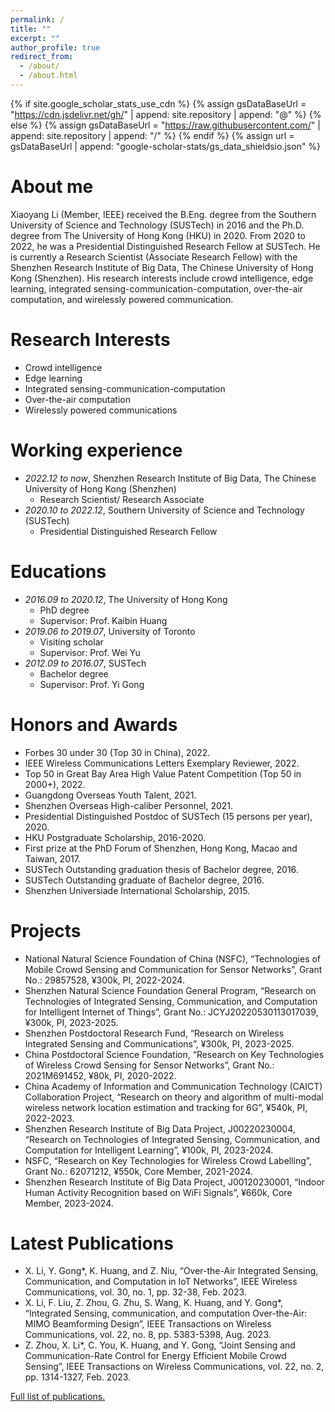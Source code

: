 ```yaml
---
permalink: /
title: ""
excerpt: ""
author_profile: true
redirect_from: 
  - /about/
  - /about.html
---
```


{% if site.google_scholar_stats_use_cdn %}
{% assign gsDataBaseUrl = "https://cdn.jsdelivr.net/gh/" | append: site.repository | append: "@" %}
{% else %}
{% assign gsDataBaseUrl = "https://raw.githubusercontent.com/" | append: site.repository | append: "/" %}
{% endif %}
{% assign url = gsDataBaseUrl | append: "google-scholar-stats/gs_data_shieldsio.json" %}

<span class='anchor' id='about-me'></span>

# About me
Xiaoyang Li (Member, IEEE) received the B.Eng. degree from the Southern University of Science and Technology (SUSTech) in 2016 and the Ph.D.
degree from The University of Hong Kong (HKU) in 2020. From 2020 to 2022, he was a Presidential Distinguished Research Fellow at SUSTech. He is currently a Research Scientist (Associate Research Fellow) with the Shenzhen Research Institute of Big Data, The Chinese University of Hong Kong (Shenzhen). His research interests include crowd intelligence, edge learning, integrated sensing-communication-computation, over-the-air computation, and wirelessly powered communication.
<!-- 这一行是总citations的数据 -->
<!-- <a href='https://scholar.google.es/citations?user=pw0f1aIAAAAJ&hl'><img src="https://img.shields.io/endpoint?url={{ url | url_encode }}&logo=Google%20Scholar&labelColor=f6f6f6&color=9cf&style=flat&label=citations"></a> -->

# Research Interests
- Crowd intelligence
- Edge learning
- Integrated sensing-communication-computation
- Over-the-air computation
- Wirelessly powered communications

# Working experience
- *2022.12 to now*, Shenzhen Research Institute of Big Data, The Chinese University of Hong Kong (Shenzhen)
  - Research Scientist/ Research Associate
- *2020.10 to 2022.12*, Southern University of Science and Technology (SUSTech)
  - Presidential Distinguished Research Fellow
  
# Educations
- *2016.09 to 2020.12*, The University of Hong Kong
  - PhD degree
  - Supervisor: Prof. Kaibin Huang
- *2019.06 to 2019.07*, University of Toronto
  - Visiting scholar
  - Supervisor: Prof. Wei Yu
- *2012.09 to 2016.07*, SUSTech
  - Bachelor degree
  - Supervisor: Prof. Yi Gong
 
# Honors and Awards
- Forbes 30 under 30 (Top 30 in China), 2022.
- IEEE Wireless Communications Letters Exemplary Reviewer, 2022.
- Top 50 in Great Bay Area High Value Patent Competition (Top 50 in 2000+), 2022.
- Guangdong Overseas Youth Talent, 2021.
- Shenzhen Overseas High-caliber Personnel, 2021.
- Presidential Distinguished Postdoc of SUSTech (15 persons per year), 2020.
- HKU Postgraduate Scholarship, 2016-2020.
- First prize at the PhD Forum of Shenzhen, Hong Kong, Macao and Taiwan, 2017.
- SUSTech Outstanding graduation thesis of Bachelor degree, 2016.
- SUSTech Outstanding graduate of Bachelor degree, 2016.
- Shenzhen Universiade International Scholarship, 2015.

# Projects
- National Natural Science Foundation of China (NSFC), “Technologies of Mobile Crowd Sensing and Communication for Sensor Networks”, Grant No.: 29857528, ¥300k, PI, 2022-2024.
- Shenzhen Natural Science Foundation General Program, “Research on Technologies of Integrated Sensing, Communication, and Computation for Intelligent Internet of Things”, Grant No.: JCYJ20220530113017039, ¥300k, PI, 2023-2025.
- Shenzhen Postdoctoral Research Fund, “Research on Wireless Integrated Sensing and Communications”, ¥300k, PI, 2023-2025.
- China Postdoctoral Science Foundation, “Research on Key Technologies of Wireless Crowd Sensing for Sensor Networks”, Grant No.: 2021M691452, ¥80k, PI, 2020-2022.
- China Academy of Information and Communication Technology (CAICT) Collaboration Project, “Research on theory and algorithm of multi-modal wireless network location estimation and tracking for 6G”, ¥540k, PI, 2022-2023.
- Shenzhen Research Institute of Big Data Project, J00220230004, “Research on Technologies of Integrated Sensing, Communication, and Computation for Intelligent Learning”, ¥100k, PI, 2023-2024.
- NSFC, “Research on Key Technologies for Wireless Crowd Labelling”, Grant No.: 62071212, ¥550k, Core Member, 2021-2024.
- Shenzhen Research Institute of Big Data Project, J00120230001, “Indoor Human Activity Recognition based on WiFi Signals”, ¥660k, Core Member, 2023-2024.

# Latest Publications
- X. Li, Y. Gong*, K. Huang, and Z. Niu, “Over-the-Air Integrated Sensing, Communication, and Computation in IoT Networks”, IEEE Wireless Communications, vol. 30, no. 1, pp. 32-38, Feb. 2023.
- X. Li, F. Liu, Z. Zhou, G. Zhu, S. Wang, K. Huang, and Y. Gong*, “Integrated Sensing, communication, and computation Over-the-Air: MIMO Beamforming Design”, IEEE Transactions on Wireless Communications, vol. 22, no. 8, pp. 5383-5398, Aug. 2023.
- Z. Zhou, X. Li*, C. You, K. Huang, and Y. Gong, “Joint Sensing and Communication-Rate Control for Energy Efficient Mobile Crowd Sensing”, IEEE Transactions on Wireless Communications, vol. 22, no. 2, pp. 1314-1327, Feb. 2023.

[Full list of publications.](/publications/)
